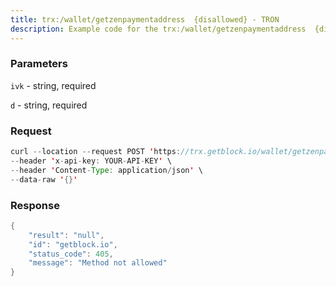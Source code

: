 ```yaml
---
title: trx:/wallet/getzenpaymentaddress  {disallowed} - TRON
description: Example code for the trx:/wallet/getzenpaymentaddress  {disallowed} rest method. Сomplete guide on how to use trx:/wallet/getzenpaymentaddress  {disallowed} rest in GetBlock.io Web3 documentation.
---
```


### Parameters


`ivk` - string, required

`d` - string, required

### Request

``` java
curl --location --request POST 'https://trx.getblock.io/wallet/getzenpaymentaddress' \
--header 'x-api-key: YOUR-API-KEY' \
--header 'Content-Type: application/json' \
--data-raw '{}'
```

###  Response

``` java
{
    "result": "null",
    "id": "getblock.io",
    "status_code": 405,
    "message": "Method not allowed"
}
```

